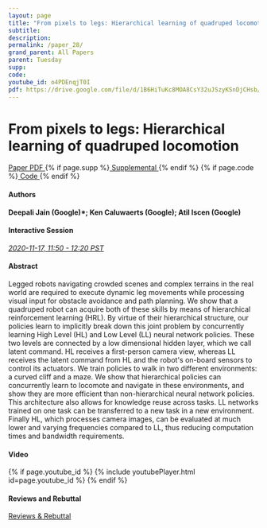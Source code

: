```yaml
---
layout: page
title: "From pixels to legs: Hierarchical learning of quadruped locomotion"
subtitle: 
description:
permalink: /paper_28/
grand_parent: All Papers
parent: Tuesday
supp: 
code: 
youtube_id: o4PDEnqjT0I
pdf: https://drive.google.com/file/d/1B6HiTuKc8MOA8CsY32uJSzyKSnDjCHsb/view
---
```


# From pixels to legs: Hierarchical learning of quadruped locomotion

<a href="https://drive.google.com/file/d/1B6HiTuKc8MOA8CsY32uJSzyKSnDjCHsb/view" target="_blank" rel="noopener noreferrer" class="btn btn-blue"><i class="fa fa-file-text-o" aria-hidden="true"></i> Paper PDF </a> {% if page.supp %}<a href="" target="_blank" rel="noopener noreferrer" class="btn btn-green"><i class="fa fa-file-text-o" aria-hidden="true"></i> Supplemental </a>{% endif %} {% if page.code %}<a href="" target="_blank" rel="noopener noreferrer" class="btn"><i class="fa fa-github" aria-hidden="true"></i> Code </a>{% endif %} 

#### Authors
**Deepali Jain (Google)*; Ken Caluwaerts (Google); Atil Iscen (Google)**

#### Interactive Session
<a href="https://pheedloop.com/corl2020/virtual/?page=sessions&section=SES04VT85T31QRNE4" target="_blank" rel="noopener noreferrer"><em>2020-11-17, 11:50 - 12:20 PST </em></a>

#### Abstract
Legged robots navigating crowded scenes and complex terrains in the real world are required to execute dynamic leg movements while processing visual input for obstacle avoidance and path planning. We show that a quadruped robot can acquire both of these skills by means of hierarchical reinforcement learning (HRL). By virtue of their hierarchical structure, our policies learn to implicitly break down this joint problem by concurrently learning High Level (HL) and Low Level (LL) neural network policies. These two levels are connected by a low dimensional hidden layer, which we call latent command. HL receives a first-person camera view, whereas LL receives the latent command from HL and the robot's on-board sensors to control its actuators. We train policies to walk in two different environments: a curved cliff and a maze. We show that hierarchical policies can concurrently learn to locomote and navigate in these environments, and show they are more efficient than non-hierarchical neural network policies. This architecture also allows for knowledge reuse across tasks. LL networks trained on one task can be transferred to a new task in a new environment. Finally HL, which processes camera images, can be evaluated at much lower and varying frequencies compared to LL, thus reducing computation times and bandwidth requirements.

#### Video
{% if page.youtube_id %}
{% include youtubePlayer.html id=page.youtube_id %}
{% endif %}

#### Reviews and Rebuttal
<a href="https://drive.google.com/file/d/183VGipuP_LP_J6-deZXQkqbCArFdwIiE/view" target="_blank" rel="noopener noreferrer" class="btn btn-purple"><i class="fa fa-pencil-square-o" aria-hidden="true"></i> Reviews & Rebuttal </a>

